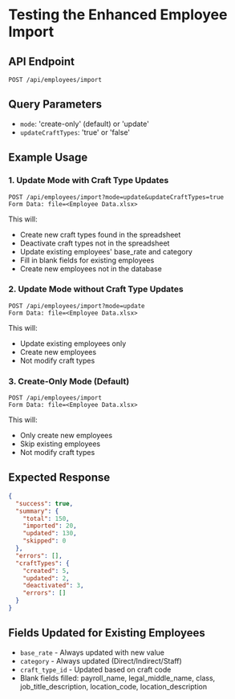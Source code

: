 # Testing the Enhanced Employee Import

## API Endpoint
`POST /api/employees/import`

## Query Parameters
- `mode`: 'create-only' (default) or 'update'
- `updateCraftTypes`: 'true' or 'false'

## Example Usage

### 1. Update Mode with Craft Type Updates
```
POST /api/employees/import?mode=update&updateCraftTypes=true
Form Data: file=<Employee Data.xlsx>
```

This will:
- Create new craft types found in the spreadsheet
- Deactivate craft types not in the spreadsheet
- Update existing employees' base_rate and category
- Fill in blank fields for existing employees
- Create new employees not in the database

### 2. Update Mode without Craft Type Updates
```
POST /api/employees/import?mode=update
Form Data: file=<Employee Data.xlsx>
```

This will:
- Update existing employees only
- Create new employees
- Not modify craft types

### 3. Create-Only Mode (Default)
```
POST /api/employees/import
Form Data: file=<Employee Data.xlsx>
```

This will:
- Only create new employees
- Skip existing employees
- Not modify craft types

## Expected Response

```json
{
  "success": true,
  "summary": {
    "total": 150,
    "imported": 20,
    "updated": 130,
    "skipped": 0
  },
  "errors": [],
  "craftTypes": {
    "created": 5,
    "updated": 2,
    "deactivated": 3,
    "errors": []
  }
}
```

## Fields Updated for Existing Employees
- `base_rate` - Always updated with new value
- `category` - Always updated (Direct/Indirect/Staff)
- `craft_type_id` - Updated based on craft code
- Blank fields filled: payroll_name, legal_middle_name, class, job_title_description, location_code, location_description
